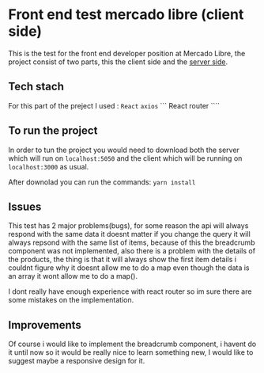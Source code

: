 # Front end test mercado libre (client side)

This is the test for the front end developer position at Mercado Libre, the project consist of two parts, this the client side and the [server side](https://github.com/Rigo9119/fe-meli-rigo-rosero-server).

## Tech stach 

For this part of the preject I used :
``` React ```
``` axios ```
``` React router ````

## To run the project

In order to tun the project you would need to download both the server which will run on ```localhost:5050``` and the client which will be running on ```localhost:3000``` as usual. 

After downolad you can run the commands:
```yarn install```

## Issues

This test has 2 major problems(bugs), for some reason the api will always respond with the same data it doesnt matter if you change the query it will always repsond with the same list of items, because of this the breadcrumb component was not implemented, also there is a problem with the details of the products, the thing is that it will always show the first item details i couldnt figure why it doesnt allow me to do a map even though the data is an array it wont allow me to do a map().

I dont really have enough experience with react router so im sure there are  some mistakes on the implementation. 

## Improvements 

Of course i would like to implement the breadcrumb component, i havent do it until now so it would be really nice to learn something new, 
I would like to suggest maybe a responsive design for it.





